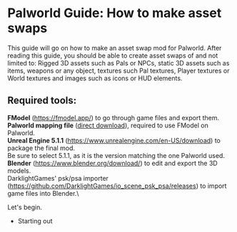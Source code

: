 # Palworld Guide: How to make asset swaps
This guide will go on how to make an asset swap mod for Palworld. After reading this guide, you should be able to create asset swaps of and not limited to: Rigged 3D assets such as Pals or NPCs, static 3D assets such as items, weapons or any object, textures such Pal textures, Player textures or World textures and images such as icons or HUD elements.

## Required tools:

**FModel** (https://fmodel.app/) to go through game files and export them.\
**Palworld mapping file** ([direct download](https://github.com/KURAMAAA0/PalModding/raw/main/Assset%20Swap%20Guide/Mappings.usmap "direct download")), required to use FModel on Palworld.\
**Unreal Engine 5.1.1** (https://www.unrealengine.com/en-US/download) to package the final mod.\
Be sure to select 5.1.1, as it is the version matching the one Palworld used.\
**Blender** (https://www.blender.org/download/) to edit and export the 3D models.\
DarklightGames' psk/psa importer (https://github.com/DarklightGames/io_scene_psk_psa/releases) to import game files into Blender.\

Let's begin.
- Starting out
